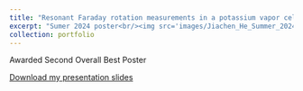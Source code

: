 ```yaml
---
title: "Resonant Faraday rotation measurements in a potassium vapor cell"
excerpt: "Sumer 2024 poster<br/><img src='images/Jiachen_He_Summer_2024_poster.png'>"
collection: portfolio
---
```


Awarded Second Overall Best Poster
<p><a href="{{ base_path }}/files/Jiachen_He_summer_2024_poster.pdf" target="_blank">Download my presentation slides</a></p>
